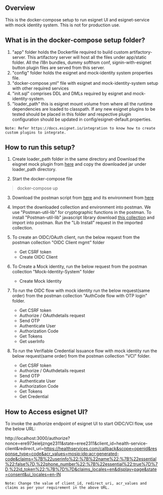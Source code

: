 ## Overview

This is the docker-compose setup to run esignet UI and esignet-service with mock identity system. This is not for production use.

## What is in the docker-compose setup folder?

1. "app" folder holds the Dockerfile required to build custom artifactory-server. This artifactory server will host all the files under app/static folder.
All the i18n bundles, dummy softhsm conf, signin-with-esignet button plugin files are served from this server. 
2. "config" folder holds the esignet and mock-identity system properties file.
3. "docker-compose.yml" file with esignet and mock-identity-system setup with other required services
4. "init.sql" comprises DDL and DMLs required by esignet and mock-identity-system.
5. "loader_path" this is esignet mount volume from where all the runtime dependencies are loaded to classpath. If any new esignet plugins to be tested
should be placed in this folder and respective plugin configuration should be updated in config/esignet-default.properties.

```Note: Refer https://docs.esignet.io/integration to know how to create custom plugins to integrate.```

## How to run this setup?

1. Create loader_path folder in the same directory and Download the eisgnet mock plugin from [here](https://repo1.maven.org/maven2/io/mosip/esignet/mock/mock-esignet-integration-impl/0.9.2/mock-esignet-integration-impl-0.9.2.jar) 
and copy the downloaded jar under loader_path directory.

2. Start the docker-compose file

> docker-compose up

3. Download the postman script from [here](../docs/postman-collections/esignet-with-mock-IDA.postman_collection.json)
and its environment from [here](../docs/postman-collections/esignet-with-mock-IDA.postman_environment.json)

4. Import the downloaded collection and environment into postman. We use "Postman-util-lib" for cryptographic functions in the postman. To install 
"Postman-util-lib" javascript library download [this collection](https://raw.githubusercontent.com/joolfe/postman-util-lib/refs/heads/master/postman/PostmanUtilityLibv21.postman_collection.json) 
and import into postman. Run the "Lib Install" request in the imported collection.

5. To create an OIDC/OAuth client, run the below request from the postman collection "OIDC Client mgmt" folder
   * Get CSRF token
   * Create OIDC Client

6. To Create a Mock identity, run the below request from the postman collection "Mock-Identity-System" folder
   * Create Mock Identity

7. To run the OIDC flow with mock identity run the below request(same order) from the postman collection "AuthCode flow with OTP login" folder.
   * Get CSRF token
   * Authorize / OAuthdetails request
   * Send OTP
   * Authenticate User
   * Authorization Code
   * Get Tokens
   * Get userInfo

8. To run the Verifiable Credential Issuance flow with mock identity run the below request(same order) from the postman collection "VCI" folder.
   * Get CSRF token
   * Authorize / OAuthdetails request
   * Send OTP
   * Authenticate User
   * Authorization Code
   * Get Tokens
   * Get Credential


## How to Access esignet UI?

To invoke the authorize endpoint of esignet UI to start OIDC/VCI flow, use the below URL:

http://localhost:3000/authorize?nonce=ere973eieljznge2311&state=eree2311&client_id=health-service-client&redirect_uri=https://healthservices.com/callback&scope=openid&response_type=code&acr_values=mosip:idp:acr:generated-code&claims=%7B%22userinfo%22:%7B%22name%22:%7B%22essential%22:false%7D,%22phone_number%22:%7B%22essential%22:true%7D%7D,%22id_token%22:%7B%7D%7D&claims_locales=en&display=page&state=consent&ui_locales=en-IN

```Note: Change the value of client_id, redirect_uri, acr_values and claims as per your requirement in the above URL.```

